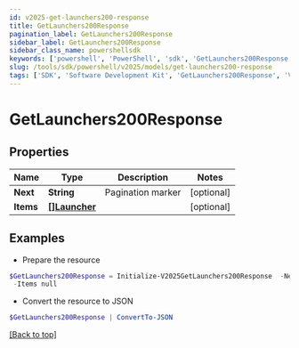 ```yaml
---
id: v2025-get-launchers200-response
title: GetLaunchers200Response
pagination_label: GetLaunchers200Response
sidebar_label: GetLaunchers200Response
sidebar_class_name: powershellsdk
keywords: ['powershell', 'PowerShell', 'sdk', 'GetLaunchers200Response', 'V2025GetLaunchers200Response'] 
slug: /tools/sdk/powershell/v2025/models/get-launchers200-response
tags: ['SDK', 'Software Development Kit', 'GetLaunchers200Response', 'V2025GetLaunchers200Response']
---
```



# GetLaunchers200Response

## Properties

Name | Type | Description | Notes
------------ | ------------- | ------------- | -------------
**Next** | **String** | Pagination marker | [optional] 
**Items** | [**[]Launcher**](launcher) |  | [optional] 

## Examples

- Prepare the resource
```powershell
$GetLaunchers200Response = Initialize-V2025GetLaunchers200Response  -Next null `
 -Items null
```

- Convert the resource to JSON
```powershell
$GetLaunchers200Response | ConvertTo-JSON
```


[[Back to top]](#) 

